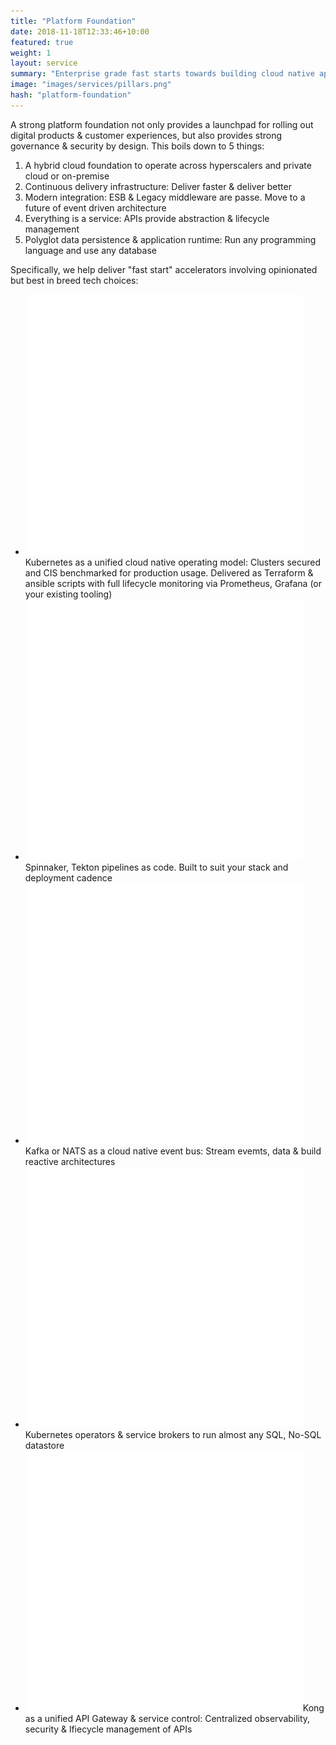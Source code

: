 ```yaml
---
title: "Platform Foundation"
date: 2018-11-18T12:33:46+10:00
featured: true
weight: 1
layout: service
summary: "Enterprise grade fast starts towards building cloud native applications with security & best practices baked in." 
image: "images/services/pillars.png"
hash: "platform-foundation"
---
```


A strong platform foundation not only provides a launchpad for rolling out digital products & customer experiences, but also provides strong governance & security by design. This boils down to 5 things:

1. A hybrid cloud foundation to operate across hyperscalers and private cloud or on-premise
2. Continuous delivery infrastructure: Deliver faster & deliver better
3. Modern integration: ESB & Legacy middleware are passe. Move to a future of event driven architecture
4. Everything is a service: APIs provide abstraction & lifecycle management
5. Polyglot data persistence & application runtime: Run any programming language and use any database  

Specifically, we help deliver "fast start" accelerators involving opinionated but best in breed tech choices:

- <span class="icon-serv"><img src="../images/survey-icon.png" /></span>Kubernetes as a unified cloud native operating model: Clusters secured and CIS benchmarked for production usage. Delivered as Terraform & ansible scripts with full lifecycle monitoring via Prometheus, Grafana (or your existing tooling)
- <span class="icon-serv"><img src="../images/survey-icon.png" /></span>Spinnaker, Tekton pipelines as code. Built to suit your stack and deployment cadence
- <span class="icon-serv"><img src="../images/survey-icon.png" /></span>Kafka or NATS as a cloud native event bus: Stream evemts, data & build reactive architectures
- <span class="icon-serv"><img src="../images/survey-icon.png" /></span>Kubernetes operators & service brokers to run almost any SQL, No-SQL datastore
- <span class="icon-serv"><img src="../images/survey-icon.png" /></span>Kong as a unified API Gateway & service control: Centralized observability, security & lfiecycle management of APIs

